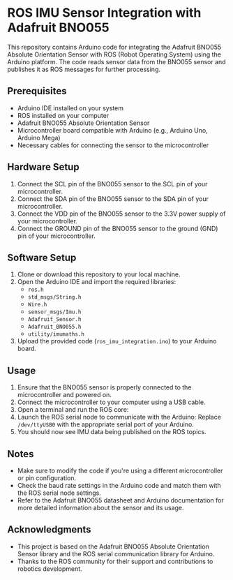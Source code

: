 # ROS IMU Sensor Integration with Adafruit BNO055

This repository contains Arduino code for integrating the Adafruit BNO055 Absolute Orientation Sensor with ROS (Robot Operating System) using the Arduino platform. The code reads sensor data from the BNO055 sensor and publishes it as ROS messages for further processing.

## Prerequisites
- Arduino IDE installed on your system
- ROS installed on your computer
- Adafruit BNO055 Absolute Orientation Sensor
- Microcontroller board compatible with Arduino (e.g., Arduino Uno, Arduino Mega)
- Necessary cables for connecting the sensor to the microcontroller

## Hardware Setup
1. Connect the SCL pin of the BNO055 sensor to the SCL pin of your microcontroller.
2. Connect the SDA pin of the BNO055 sensor to the SDA pin of your microcontroller.
3. Connect the VDD pin of the BNO055 sensor to the 3.3V power supply of your microcontroller.
4. Connect the GROUND pin of the BNO055 sensor to the ground (GND) pin of your microcontroller.

## Software Setup
1. Clone or download this repository to your local machine.
2. Open the Arduino IDE and import the required libraries:
   - `ros.h`
   - `std_msgs/String.h`
   - `Wire.h`
   - `sensor_msgs/Imu.h`
   - `Adafruit_Sensor.h`
   - `Adafruit_BNO055.h`
   - `utility/imumaths.h`
3. Upload the provided code (`ros_imu_integration.ino`) to your Arduino board.

## Usage
1. Ensure that the BNO055 sensor is properly connected to the microcontroller and powered on.
2. Connect the microcontroller to your computer using a USB cable.
3. Open a terminal and run the ROS core:
4. Launch the ROS serial node to communicate with the Arduino:
Replace `/dev/ttyUSB0` with the appropriate serial port of your Arduino.
5. You should now see IMU data being published on the ROS topics.

## Notes
- Make sure to modify the code if you're using a different microcontroller or pin configuration.
- Check the baud rate settings in the Arduino code and match them with the ROS serial node settings.
- Refer to the Adafruit BNO055 datasheet and Arduino documentation for more detailed information about the sensor and its usage.

## Acknowledgments
- This project is based on the Adafruit BNO055 Absolute Orientation Sensor library and the ROS serial communication library for Arduino.
- Thanks to the ROS community for their support and contributions to robotics development.


